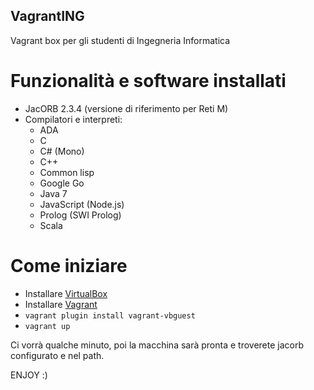 VagrantING
----------

Vagrant box per gli studenti di Ingegneria Informatica

Funzionalità e software installati
==================================

* JacORB 2.3.4 (versione di riferimento per Reti M)
* Compilatori e interpreti:
  * ADA
  * C
  * C# (Mono)
  * C++
  * Common lisp
  * Google Go
  * Java 7
  * JavaScript (Node.js)
  * Prolog (SWI Prolog)
  * Scala

Come iniziare
=============

* Installare [VirtualBox](https://www.virtualbox.org)
* Installare [Vagrant](http://vagrantup.com/)
* ```vagrant plugin install vagrant-vbguest```
* ```vagrant up```

Ci vorrà qualche minuto, poi la macchina sarà pronta e troverete jacorb
configurato e nel path.

ENJOY :)
